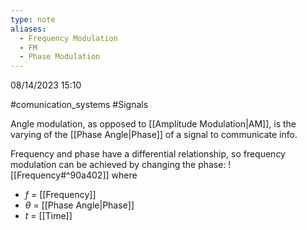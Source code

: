 ```yaml
---
type: note
aliases:
  - Frequency Modulation
  - FM
  - Phase Modulation
---
```

08/14/2023 15:10

  #comunication_systems #Signals 

Angle modulation, as opposed to [[Amplitude Modulation|AM]], is the varying of the [[Phase Angle|Phase]] of a signal to communicate info. 

Frequency and phase have a differential relationship, so frequency modulation can be achieved by changing the phase:
![[Frequency#^90a402]]
where
- $f$ = [[Frequency]]
- $\theta$ = [[Phase Angle|Phase]]
- $t$ = [[Time]]